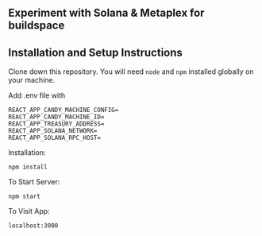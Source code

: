 ## Experiment with Solana & Metaplex for buildspace

## Installation and Setup Instructions

Clone down this repository. You will need `node` and `npm` installed globally on your machine.  

Add .env file with 

```
REACT_APP_CANDY_MACHINE_CONFIG=
REACT_APP_CANDY_MACHINE_ID=
REACT_APP_TREASURY_ADDRESS=
REACT_APP_SOLANA_NETWORK=
REACT_APP_SOLANA_RPC_HOST=
```

Installation:

`npm install`  

To Start Server:

`npm start`  

To Visit App:

`localhost:3000`  
